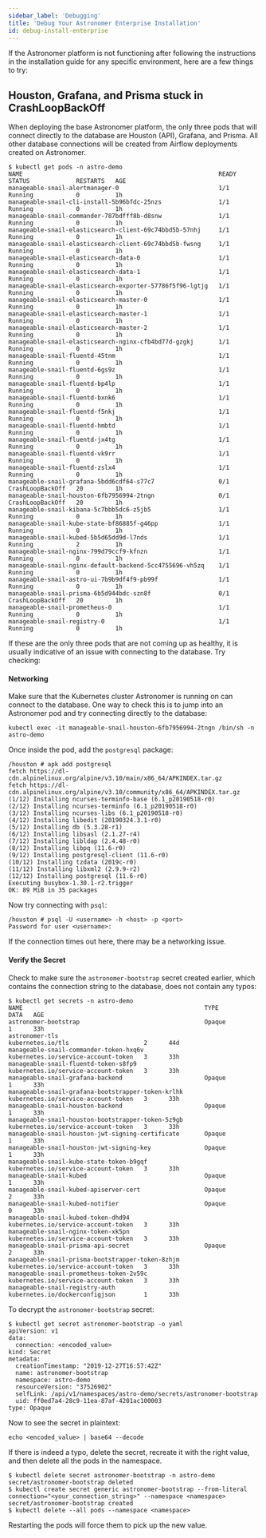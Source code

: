 ```yaml
---
sidebar_label: 'Debugging'
title: 'Debug Your Astronomer Enterprise Installation'
id: debug-install-enterprise
---
```



If the Astronomer platform is not functioning after following the instructions in the installation guide for any specific environment, here are a few things to try:

## Houston, Grafana, and Prisma stuck in CrashLoopBackOff

When deploying the base Astronomer platform, the only three pods that will connect directly to the database are Houston (API), Grafana, and Prisma. All other database connections will be created from Airflow deployments created on Astronomer.

```
$ kubectl get pods -n astro-demo
NAME                                                       READY   STATUS             RESTARTS   AGE
manageable-snail-alertmanager-0                            1/1     Running            0          1h
manageable-snail-cli-install-5b96bfdc-25nzs                1/1     Running            0          1h
manageable-snail-commander-787bdfff8b-d8snw                1/1     Running            0          1h
manageable-snail-elasticsearch-client-69c74bbd5b-57nhj     1/1     Running            0          1h
manageable-snail-elasticsearch-client-69c74bbd5b-fwsng     1/1     Running            0          1h
manageable-snail-elasticsearch-data-0                      1/1     Running            0          1h
manageable-snail-elasticsearch-data-1                      1/1     Running            0          1h
manageable-snail-elasticsearch-exporter-57786f5f96-lgtjg   1/1     Running            0          1h
manageable-snail-elasticsearch-master-0                    1/1     Running            0          1h
manageable-snail-elasticsearch-master-1                    1/1     Running            0          1h
manageable-snail-elasticsearch-master-2                    1/1     Running            0          1h
manageable-snail-elasticsearch-nginx-cfb4bd77d-gzgkj       1/1     Running            0          1h
manageable-snail-fluentd-45tnm                             1/1     Running            0          1h
manageable-snail-fluentd-6gs9z                             1/1     Running            0          1h
manageable-snail-fluentd-bp4lp                             1/1     Running            0          1h
manageable-snail-fluentd-bxnk6                             1/1     Running            0          1h
manageable-snail-fluentd-f5nkj                             1/1     Running            0          1h
manageable-snail-fluentd-hmbtd                             1/1     Running            0          1h
manageable-snail-fluentd-jx4tg                             1/1     Running            0          1h
manageable-snail-fluentd-vk9rr                             1/1     Running            0          1h
manageable-snail-fluentd-zslx4                             1/1     Running            0          1h
manageable-snail-grafana-5bdd6cdf64-s77c7                  0/1     CrashLoopBackOff   20         1h
manageable-snail-houston-6fb7956994-2tngn                  0/1     CrashLoopBackOff   20         1h
manageable-snail-kibana-5c7bbb5dc6-z5jb5                   1/1     Running            0          1h
manageable-snail-kube-state-bf86885f-g46pp                 1/1     Running            0          1h
manageable-snail-kubed-5b5d65dd9d-l7nds                    1/1     Running            2          1h
manageable-snail-nginx-799d79ccf9-kfnzn                    1/1     Running            0          1h
manageable-snail-nginx-default-backend-5cc4755696-vh5zq    1/1     Running            0          1h
manageable-snail-astro-ui-7b9b9df4f9-pb99f                 1/1     Running            0          1h
manageable-snail-prisma-6b5d944bdc-szn8f                   0/1     CrashLoopBackOff   20         1h
manageable-snail-prometheus-0                              1/1     Running            0          1h
manageable-snail-registry-0                                1/1     Running            0          1h
```

If these are the only three pods that are not coming up as healthy, it is usually indicative of an issue with connecting to the database. Try checking:

#### Networking
Make sure that the Kubernetes cluster Astronomer is running on can connect to the database. One way to check this is to jump into an Astronomer pod and try connecting directly to the database:

```
kubectl exec -it manageable-snail-houston-6fb7956994-2tngn /bin/sh -n astro-demo
```

Once inside the pod, add the `postgresql` package:

```
/houston # apk add postgresql
fetch https://dl-cdn.alpinelinux.org/alpine/v3.10/main/x86_64/APKINDEX.tar.gz
fetch https://dl-cdn.alpinelinux.org/alpine/v3.10/community/x86_64/APKINDEX.tar.gz
(1/12) Installing ncurses-terminfo-base (6.1_p20190518-r0)
(2/12) Installing ncurses-terminfo (6.1_p20190518-r0)
(3/12) Installing ncurses-libs (6.1_p20190518-r0)
(4/12) Installing libedit (20190324.3.1-r0)
(5/12) Installing db (5.3.28-r1)
(6/12) Installing libsasl (2.1.27-r4)
(7/12) Installing libldap (2.4.48-r0)
(8/12) Installing libpq (11.6-r0)
(9/12) Installing postgresql-client (11.6-r0)
(10/12) Installing tzdata (2019c-r0)
(11/12) Installing libxml2 (2.9.9-r2)
(12/12) Installing postgresql (11.6-r0)
Executing busybox-1.30.1-r2.trigger
OK: 89 MiB in 35 packages
```

Now try connecting with `psql`:

```
/houston # psql -U <username> -h <host> -p <port>
Password for user <username>:

```
If the connection times out here, there may be a networking issue.

#### Verify the Secret
Check to make sure the `astronomer-bootstrap` secret created earlier, which contains the connection string to the database, does not contain any typos:

```
$ kubectl get secrets -n astro-demo
NAME                                                   TYPE                                  DATA   AGE
astronomer-bootstrap                                   Opaque                                1      33h
astronomer-tls                                         kubernetes.io/tls                     2      44d
manageable-snail-commander-token-hxq6v                 kubernetes.io/service-account-token   3      33h
manageable-snail-fluentd-token-s8fp9                   kubernetes.io/service-account-token   3      33h
manageable-snail-grafana-backend                       Opaque                                1      33h
manageable-snail-grafana-bootstrapper-token-krlhk      kubernetes.io/service-account-token   3      33h
manageable-snail-houston-backend                       Opaque                                1      33h
manageable-snail-houston-bootstrapper-token-5z9gb      kubernetes.io/service-account-token   3      33h
manageable-snail-houston-jwt-signing-certificate       Opaque                                1      33h
manageable-snail-houston-jwt-signing-key               Opaque                                1      33h
manageable-snail-kube-state-token-b9gqf                kubernetes.io/service-account-token   3      33h
manageable-snail-kubed                                 Opaque                                1      33h
manageable-snail-kubed-apiserver-cert                  Opaque                                2      33h
manageable-snail-kubed-notifier                        Opaque                                0      33h
manageable-snail-kubed-token-dhd94                     kubernetes.io/service-account-token   3      33h
manageable-snail-nginx-token-xk5pn                     kubernetes.io/service-account-token   3      33h
manageable-snail-prisma-api-secret                     Opaque                                2      33h
manageable-snail-prisma-bootstrapper-token-8zhjm       kubernetes.io/service-account-token   3      33h
manageable-snail-prometheus-token-2v59c                kubernetes.io/service-account-token   3      33h
manageable-snail-registry-auth                         kubernetes.io/dockerconfigjson        1      33h
```

To decrypt the `astronomer-bootstrap` secret:

```
$ kubectl get secret astronomer-bootstrap -o yaml
apiVersion: v1
data:
  connection: <encoded_value>
kind: Secret
metadata:
  creationTimestamp: "2019-12-27T16:57:42Z"
  name: astronomer-bootstrap
  namespace: astro-demo
  resourceVersion: "37526902"
  selfLink: /api/v1/namespaces/astro-demo/secrets/astronomer-bootstrap
  uid: ff0ed7a4-28c9-11ea-87af-4201ac100003
type: Opaque
```

Now to see the secret in plaintext:
```
echo <encoded_value> | base64 --decode
```

If there is indeed a typo, delete the secret, recreate it with the right value, and then delete all the pods in the namespace.

```
$ kubectl delete secret astronomer-bootstrap -n astro-demo
secret/astronomer-bootstrap deleted
$ kubectl create secret generic astronomer-bootstrap --from-literal connection="<your_connection_string>" --namespace <namespace>
secret/astronomer-bootstrap created
$ kubectl delete --all pods --namespace <namespace>
```

Restarting the pods will force them to pick up the new value.
